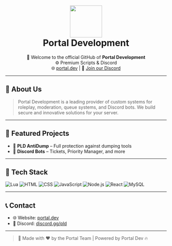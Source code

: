 <h1 align="center">
  <img src="https://media.discordapp.net/attachments/1152562766125744178/1382448400083062927/Logo_PNG.png?ex=684b30e7&is=6849df67&hm=65ee089788fd8393d796768df6aa6fac4e775a6033eba53118d1ea1c1306fdf9&=&width=1703&height=857" width="100"/><br>
  Portal Development
</h1>

<p align="center">
  👋 Welcome to the official GitHub of <b>Portal Development</b><br>
  ⚙️ Premium Scripts & Discord<br>
  🌐 <a href="https://portal.dev">portal.dev</a> | 💬 <a href="https://discord.gg/pddev">Join our Discord</a>
</p>

---

## 🧠 About Us
> Portal Development is a leading provider of custom systems for roleplay, moderation, queue systems, and Discord bots. We build secure and innovative solutions for your server.

---

## 🚀 Featured Projects

- 🔐 **PLD AntiDump** – Full protection against dumping tools
- 🤖 **Discord Bots** – Tickets, Priority Manager, and more

---

## 🧰 Tech Stack
![Lua](https://img.shields.io/badge/Lua-000000?style=for-the-badge&logo=lua)
![HTML](https://img.shields.io/badge/HTML-E34F26?style=for-the-badge&logo=html5&logoColor=white)
![CSS](https://img.shields.io/badge/CSS-1572B6?style=for-the-badge&logo=css3&logoColor=white)
![JavaScript](https://img.shields.io/badge/JavaScript-F7DF1E?style=for-the-badge&logo=javascript&logoColor=black)
![Node.js](https://img.shields.io/badge/Node.js-339933?style=for-the-badge&logo=node.js&logoColor=white)
![React](https://img.shields.io/badge/React-20232A?style=for-the-badge&logo=react)
![MySQL](https://img.shields.io/badge/MySQL-005C84?style=for-the-badge&logo=mysql)

---

## 📞 Contact
- 🌐 Website: [portal.dev](https://portal-development-webshop.tebex.io/)
- 💬 Discord: [discord.gg/pld](https://discord.gg/pddev)

---

> 🧊 Made with ❤️ by the Portal Team | Powered by Portal Dev 🔥
